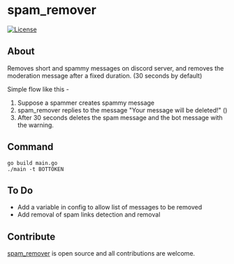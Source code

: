 # spam_remover

[![License](https://img.shields.io/badge/License-Apache%202.0-blue.svg)](https://opensource.org/licenses/Apache-2.0) 

## About
Removes short and spammy messages on discord server, and removes the moderation message after a fixed duration. (30 seconds by default)

Simple flow like this -
1) Suppose a spammer creates spammy message
2) spam_remover replies to the message "Your message will be deleted!" ()
3) After 30 seconds deletes the spam message and the bot message with the warning.

## Command
```
go build main.go
./main -t BOTTOKEN
```

## To Do
 - Add a variable in config to allow list of messages to be removed
 - Add removal of spam links detection and removal

## Contribute
[spam_remover](https://github.com/aanupam23/spam_remover) is open source and all contributions are welcome.
